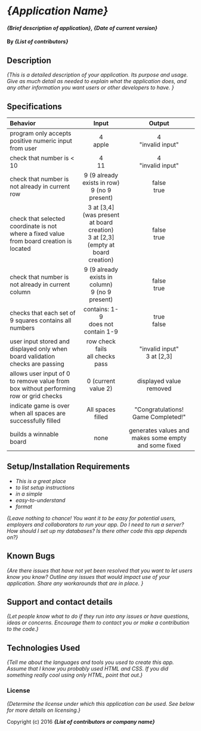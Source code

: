 # _{Application Name}_

#### _{Brief description of application}, {Date of current version}_

#### By _**{List of contributors}**_

## Description

_{This is a detailed description of your application. Its purpose and usage.  Give as much detail as needed to explain what the application does, and any other information you want users or other developers to have. }_

## Specifications

|Behavior|Input|Output|
|:------|:-----:|:----:|
|program only accepts positive numeric input from user | 4 <br> apple | 4 <br> "invalid input"|
|check that number is < 10| 4 <br> 11 | 4 <br> "invalid input" |
| check that number is not already in current row | 9 (9 already exists in row) <br> 9 (no 9 present)| false <br> true|
| check that selected coordinate is not where a fixed value from board creation is located | 3 at [3,4] (was present at board creation) <br> 3 at [2,3] (empty at board creation)| false <br> true |
| check that number is not already in current column | 9 (9 already exists in column) <br> 9 (no 9 present)| false <br> true|
|checks that each set of 9 squares contains all numbers| contains: 1-9 <br> does not contain 1-9 | true <br> false|
| user input stored and displayed only when board validation checks are passing | row check fails <br> all checks pass | "invalid input" <br> 3 at [2,3] |
| allows user input of 0 to remove value from box without performing row or grid checks| 0 (current value 2) | displayed value removed|
|indicate game is over when all spaces are successfully filled | All spaces filled | "Congratulations! Game Completed!" |
|builds a winnable board | none | generates values and makes some empty and some fixed |


## Setup/Installation Requirements

* _This is a great place_
* _to list setup instructions_
* _in a simple_
* _easy-to-understand_
* _format_

_{Leave nothing to chance! You want it to be easy for potential users, employers and collaborators to run your app. Do I need to run a server? How should I set up my databases? Is there other code this app depends on?}_

## Known Bugs

_{Are there issues that have not yet been resolved that you want to let users know you know?  Outline any issues that would impact use of your application.  Share any workarounds that are in place. }_

## Support and contact details

_{Let people know what to do if they run into any issues or have questions, ideas or concerns.  Encourage them to contact you or make a contribution to the code.}_

## Technologies Used

_{Tell me about the languages and tools you used to create this app. Assume that I know you probably used HTML and CSS. If you did something really cool using only HTML, point that out.}_

### License

*{Determine the license under which this application can be used.  See below for more details on licensing.}*

Copyright (c) 2016 **_{List of contributors or company name}_**
